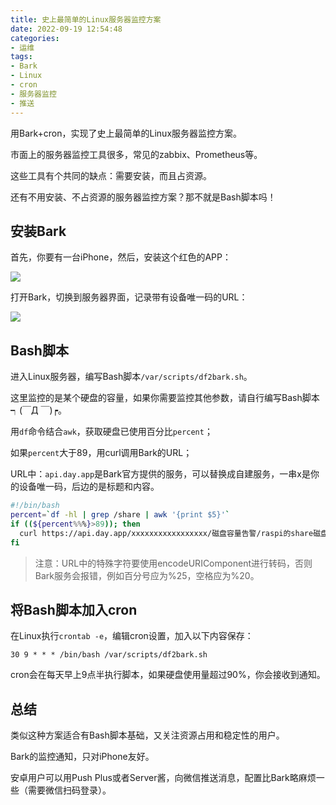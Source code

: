```yaml
---
title: 史上最简单的Linux服务器监控方案
date: 2022-09-19 12:54:48
categories:
- 运维
tags:
- Bark
- Linux
- cron
- 服务器监控
- 推送
---
```


用Bark+cron，实现了史上最简单的Linux服务器监控方案。

<!-- more -->

市面上的服务器监控工具很多，常见的zabbix、Prometheus等。

这些工具有个共同的缺点：需要安装，而且占资源。

还有不用安装、不占资源的服务器监控方案？那不就是Bash脚本吗！

## 安装Bark

首先，你要有一台iPhone，然后，安装这个红色的APP：

![](/post-images/the-simplest-linux-server-monitoring-solution-2022-09-19-13-02-16.png)

打开Bark，切换到服务器界面，记录带有设备唯一码的URL：

![](/post-images/the-simplest-linux-server-monitoring-solution-2022-09-19-13-04-37.png)

## Bash脚本

进入Linux服务器，编写Bash脚本`/var/scripts/df2bark.sh`。

这里监控的是某个硬盘的容量，如果你需要监控其他参数，请自行编写Bash脚本┑(￣Д ￣)┍。

用`df`命令结合`awk`，获取硬盘已使用百分比`percent`；

如果`percent`大于89，用curl调用Bark的URL；

URL中：`api.day.app`是Bark官方提供的服务，可以替换成自建服务，一串x是你的设备唯一码，后边的是标题和内容。

``` bash
#!/bin/bash
percent=`df -hl | grep /share | awk '{print $5}'`
if ((${percent%%%}>89)); then
  curl https://api.day.app/xxxxxxxxxxxxxxxxx/磁盘容量告警/raspi的share磁盘剩余空间已不足10%25
fi
```

> 注意：URL中的特殊字符要使用encodeURIComponent进行转码，否则Bark服务会报错，例如百分号应为%25，空格应为%20。

## 将Bash脚本加入cron

在Linux执行`crontab -e`，编辑cron设置，加入以下内容保存：

```
30 9 * * * /bin/bash /var/scripts/df2bark.sh
```

cron会在每天早上9点半执行脚本，如果硬盘使用量超过90%，你会接收到通知。

## 总结

类似这种方案适合有Bash脚本基础，又关注资源占用和稳定性的用户。

Bark的监控通知，只对iPhone友好。

安卓用户可以用Push Plus或者Server酱，向微信推送消息，配置比Bark略麻烦一些（需要微信扫码登录）。